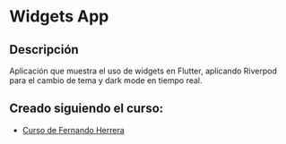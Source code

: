 # Widgets App

## Descripción
Aplicación que muestra el uso de widgets en Flutter, aplicando Riverpod para el cambio de tema y dark mode en tiempo real.

## Creado siguiendo el curso:
* [Curso de Fernando Herrera](https://www.udemy.com/course/flutter-cero-a-experto/)